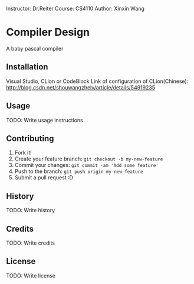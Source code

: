 
Instructor: Dr.Reiter
Course: CS4110
Author: Xinxin Wang
# Compiler Design

A baby pascal compiler

## Installation

Visual Studio, CLion or CodeBlock
Link of configuration of CLion(Chinese): http://blog.csdn.net/shouwangzhelv/article/details/54919235

## Usage

TODO: Write usage instructions

## Contributing

1. Fork it!
2. Create your feature branch: `git checkout -b my-new-feature`
3. Commit your changes: `git commit -am 'Add some feature'`
4. Push to the branch: `git push origin my-new-feature`
5. Submit a pull request :D

## History

TODO: Write history

## Credits

TODO: Write credits

## License

TODO: Write license